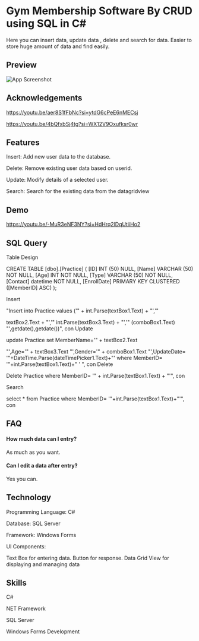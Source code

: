 
# Gym Membership Software By CRUD using SQL in C#

Here you can insert data, update data , delete and search for data. Easier to store huge amount of data and find easily. 


## Preview
![App Screenshot](https://cdn.discordapp.com/attachments/1007233588066009169/1283148703930257498/Screenshot_4.png?ex=66e1f0da&is=66e09f5a&hm=1adef2f7ad12da2c66025039069e4f598df9c235b406250b2882a5489384c8a1&)


## Acknowledgements

https://youtu.be/aer8S1fFbNc?si=ytdG6cPeE6nMECsj

https://youtu.be/4bQfxbSj4tg?si=WX12V9Oxufksr0wr


## Features

Insert: Add new user data to the database.

Delete: Remove existing user data based on userid.

Update: Modify details of a selected user.

Search: Search for the existing data from the datagridview


## Demo

https://youtu.be/-MuR3eNF3NY?si=HdHrq2lDqUtiiHo2


## SQL Query
Table Design

CREATE TABLE [dbo].[Practice] ( [ID] INT (50) NULL, [Name] VARCHAR (50) NOT NULL, [Age] INT NOT NULL, [Type] VARCHAR (50) NOT NULL, [Contact] datetime NOT NULL, [EnrollDate] PRIMARY KEY CLUSTERED ([MemberID] ASC) );

Insert

"Insert into Practice values ('" + int.Parse(textBox1.Text) + "','"

textBox2.Text + "','"
int.Parse(textBox3.Text) + "','"
(comboBox1.Text)
"',getdate(),getdate())", con
Update

update Practice set MemberName='" + textBox2.Text

"',Age='" + textBox3.Text
"',Gender='" + comboBox1.Text
"',UpdateDate= '"+DateTime.Parse(dateTimePicker1.Text)+"' where MemberID= '"+int.Parse(textBox1.Text)+" ' ", con
Delete

Delete Practice where MemberID= '" + int.Parse(textBox1.Text) + "'", con

Search

select * from Practice where MemberID= '"+int.Parse(textBox1.Text)+"'", con


## FAQ

#### How much data can I entry?

As much as you want.

#### Can I edit a data after entry?

Yes you can.


## Technology

Programming Language: C#

Database: SQL Server

Framework: Windows Forms

UI Components:

Text Box for entering data.
Button for response.
Data Grid View for displaying and managing data
## Skills

C#

NET Framework

SQL Server

Windows Forms Development
